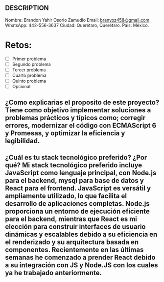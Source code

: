 ## DESCRIPTION

Nombre: Brandon Yahir Osorio Zamudio
Email: branyoz458@gmail.com
WhatsApp: 442-556-3637
Ciudad: Querétaro, Querétaro.
Pais: México.

# Retos:
  - [ ] Primer problema
  - [ ] Segundo problema
  - [ ] Tercer problema
  - [ ] Cuarto problema
  - [ ] Quinto problema
  - [ ] Opcional

## ¿Como explicarias el proposito de este proyecto? Tiene como objetivo implementar soluciones a problemas prácticos y típicos como; corregir errores, modernizar el código con ECMAScript 6 y Promesas, y optimizar la eficiencia y legibilidad. 

## ¿Cuál es tu stack tecnológico preferido? ¿Por qué? Mi stack tecnológico preferido incluye JavaScript como lenguaje principal, con Node.js para el backend, mysql para base de datos y React para el frontend. JavaScript es versátil y ampliamente utilizado, lo que facilita el desarrollo de aplicaciones completas. Node.js proporciona un entorno de ejecución eficiente para el backend, mientras que React es mi elección para construir interfaces de usuario dinámicas y escalables debido a su eficiencia en el renderizado y su arquitectura basada en componentes. Recientemente en las últimas semanas he comenzado a prender React debido a su integración con JS y Node.JS con los cuales ya he trabajado anteriormente.